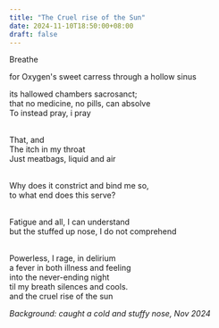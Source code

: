 ```yaml
---
title: "The Cruel rise of the Sun"
date: 2024-11-10T18:50:00+08:00
draft: false
---
```


Breathe

for Oxygen's sweet carress
through a hollow sinus

its hallowed chambers sacrosanct;
</br> that no medicine, no pills, can absolve
</br> To instead pray, i pray

</br>That, and 
</br>The itch in my throat
</br> Just meatbags, liquid and air


</br>Why does it constrict and bind me so,
</br>to what end does this serve?

</br>Fatigue and all, I can understand
</br>but the stuffed up nose, I do not comprehend

</br>Powerless, I rage, in delirium
</br>a fever in both illness and feeling
</br>into the never-ending night
</br> til my breath silences and cools.
</br> and the cruel rise of the sun

*Background: caught a cold and stuffy nose, Nov 2024*